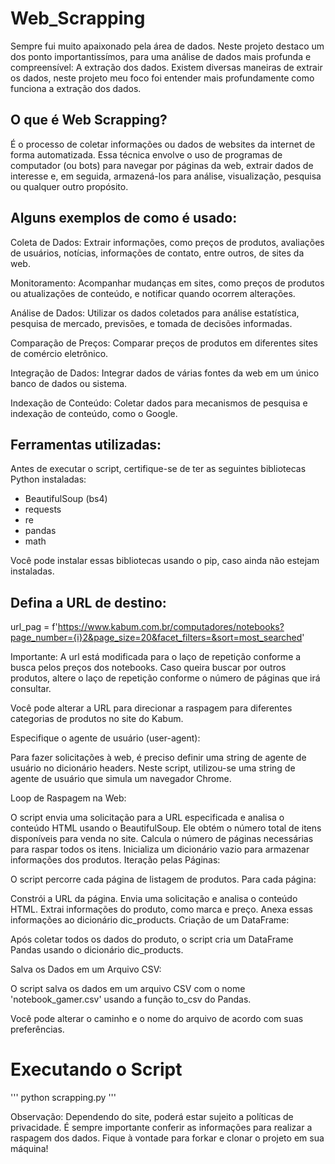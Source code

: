 # Web_Scrapping

Sempre fui muito apaixonado pela área de dados. Neste projeto destaco um dos ponto importantissímos, para uma análise de dados mais profunda e compreensível: A extração dos dados. Existem diversas maneiras de extrair os dados, neste projeto meu foco foi entender mais profundamente como funciona a extração dos dados.

## O que é Web Scrapping?

É o processo de coletar informações ou dados de websites da internet de forma automatizada. Essa técnica envolve o uso de programas de computador (ou bots) para navegar por páginas da web, extrair dados de interesse e, em seguida, armazená-los para análise, visualização, pesquisa ou qualquer outro propósito.


## Alguns exemplos de como é usado:

Coleta de Dados: Extrair informações, como preços de produtos, avaliações de usuários, notícias, informações de contato, entre outros, de sites da web.

Monitoramento: Acompanhar mudanças em sites, como preços de produtos ou atualizações de conteúdo, e notificar quando ocorrem alterações.

Análise de Dados: Utilizar os dados coletados para análise estatística, pesquisa de mercado, previsões, e tomada de decisões informadas.

Comparação de Preços: Comparar preços de produtos em diferentes sites de comércio eletrônico.

Integração de Dados: Integrar dados de várias fontes da web em um único banco de dados ou sistema.

Indexação de Conteúdo: Coletar dados para mecanismos de pesquisa e indexação de conteúdo, como o Google.


## Ferramentas utilizadas:

Antes de executar o script, certifique-se de ter as seguintes bibliotecas Python instaladas:

- BeautifulSoup (bs4)
- requests
- re
- pandas
- math

Você pode instalar essas bibliotecas usando o pip, caso ainda não estejam instaladas.

## Defina a URL de destino:

url_pag = f'https://www.kabum.com.br/computadores/notebooks?page_number={i}2&page_size=20&facet_filters=&sort=most_searched'


Importante: A url está modificada para o laço de repetição conforme a busca pelos preços dos notebooks. Caso queira buscar por outros produtos, altere o laço de repetição conforme o número de páginas que irá consultar. 


Você pode alterar a URL para direcionar a raspagem para diferentes categorias de produtos no site do Kabum.

Especifique o agente de usuário (user-agent):

Para fazer solicitações à web, é preciso definir uma string de agente de usuário no dicionário headers. Neste script, utilizou-se uma string de agente de usuário que simula um navegador Chrome.

Loop de Raspagem na Web:

O script envia uma solicitação para a URL especificada e analisa o conteúdo HTML usando o BeautifulSoup.
Ele obtém o número total de itens disponíveis para venda no site.
Calcula o número de páginas necessárias para raspar todos os itens.
Inicializa um dicionário vazio para armazenar informações dos produtos.
Iteração pelas Páginas:

O script percorre cada página de listagem de produtos. Para cada página:

Constrói a URL da página.
Envia uma solicitação e analisa o conteúdo HTML.
Extrai informações do produto, como marca e preço.
Anexa essas informações ao dicionário dic_products.
Criação de um DataFrame:

Após coletar todos os dados do produto, o script cria um DataFrame Pandas usando o dicionário dic_products.

Salva os Dados em um Arquivo CSV:

O script salva os dados em um arquivo CSV com o nome 'notebook_gamer.csv' usando a função to_csv do Pandas.

Você pode alterar o caminho e o nome do arquivo de acordo com suas preferências.


# Executando o Script


'''
python scrapping.py
'''




Observação: Dependendo do site, poderá estar sujeito a políticas de privacidade. É sempre importante conferir as informações para realizar a raspagem dos dados. Fique à vontade para forkar e clonar o projeto em sua máquina! 






